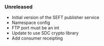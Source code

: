 ### Unreleased
  - Initial version of the SEFT publisher service
  - Namespace config
  - FTP port must be an int
  - Update to use SDC crypto library
  - Add consumer receipting
